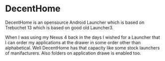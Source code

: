 # DecentHome
DecentHome is an opensource Android Launcher which is based on Trebuchet 13 which is based on good old Launcher3.

When I was using my Nexus 4 back in the days I wished for a Launcher that I can order my applications at the drawer
in some order other than alphabetical. Well DecentHome has that capacity like some stock launchers of manifacturers.
Also folders on application  drawe is enabled too.